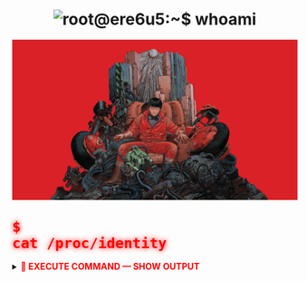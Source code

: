 <h1 align="center"><b>
  <img src="https://readme-typing-svg.demolab.com?font=Fira+Code&size=30&duration=4000&pause=1000&color=FF0000&center=true&vCenter=true&width=500&lines=root%40ere6u5%3A~%24+whoami;" alt="root@ere6u5:~$ whoami"/></b>
</h1>

<p align="center">
  <img src="assets/pictures/main.png" width="600"/>
</p>

## <code style="font-size: 1.2em; font-weight: bold; color: #ff0000; text-shadow: 0 0 10px #ff0000;">$ cat /proc/identity</code>

<details>
<summary>
  <b style="font-size: 1.1em; color: #ff0000;">🔻 EXECUTE COMMAND — SHOW OUTPUT</b>
</summary>

<br>

## <code style="font-size: 1.1em; font-weight: bold; color: #00ff00;">$ cat /proc/identity</code>

```bash
╔══════════════════════════════════════════════════════════════════╗
║                      CORE IDENTITY DUMP                         ║
╠══════════════════════════════════════════════════════════════════╣
║  USER:           ere6u5                                         ║
║  PRIVILEGE:      ROOT                                           ║  
║  CLEARANCE:      LEVEL_5                                        ║
║  SPECIALIZATION: OFFENSIVE_SECURITY                             ║
║  STATUS:         [OPERATIONAL]                                  ║
║  THREAT_LEVEL:   [REDACTED]                                     ║
╚══════════════════════════════════════════════════════════════════╝